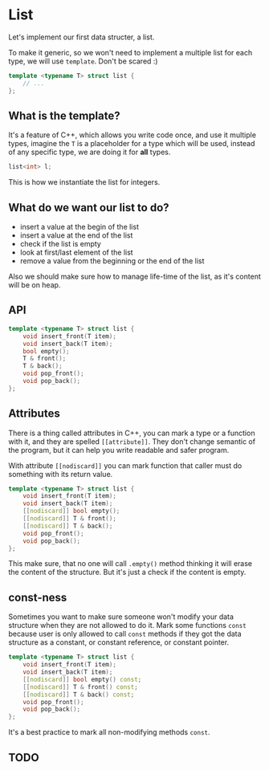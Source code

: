# List

Let's implement our first data structer, a list.

To make it generic, so we won't need to implement a multiple list for each type, we will use `template`. Don't be scared :)

```c++
template <typename T> struct list {
	// ...
};
```

## What is the template?

It's a feature of C++, which allows you write code once, and use it multiple types, imagine the `T` is a placeholder for a type which will be used, instead of any specific type, we are doing it for **all** types.

```c++
list<int> l;
```

This is how we instantiate the list for integers.

## What do we want our list to do?

* insert a value at the begin of the list
* insert a value at the end of the list
* check if the list is empty
* look at first/last element of the list
* remove a value from the beginning or the end of the list

Also we should make sure how to manage life-time of the list, as it's content will be on heap.

## API

```c++
template <typename T> struct list {
	void insert_front(T item);
	void insert_back(T item);
	bool empty();
	T & front();
	T & back();
	void pop_front();
	void pop_back();
};
```

## Attributes

There is a thing called attributes in C++, you can mark a type or a function with it, and they are spelled `[[attribute]]`. They don't change semantic of the program, but it can help you write readable and safer program.

With attribute `[[nodiscard]]` you can mark function that caller must do something with its return value.

```c++
template <typename T> struct list {
	void insert_front(T item);
	void insert_back(T item);
	[[nodiscard]] bool empty();
	[[nodiscard]] T & front();
	[[nodiscard]] T & back();
	void pop_front();
	void pop_back();
};
```

This make sure, that no one will call `.empty()` method thinking it will erase the content of the structure. But it's just a check if the content is empty.

## const-ness

Sometimes you want to make sure someone won't modify your data structure when they are not allowed to do it. Mark some functions `const` because user is only allowed to call `const` methods if they got the data structure as a constant, or constant reference, or constant pointer.

```c++
template <typename T> struct list {
	void insert_front(T item);
	void insert_back(T item);
	[[nodiscard]] bool empty() const;
	[[nodiscard]] T & front() const;
	[[nodiscard]] T & back() const;
	void pop_front();
	void pop_back();
};
```

It's a best practice to mark all non-modifying methods `const`.

## TODO